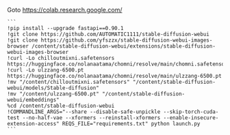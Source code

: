 Goto https://colab.research.google.com/
````
```
!pip install --upgrade fastapi==0.90.1
!git clone https://github.com/AUTOMATIC1111/stable-diffusion-webui
!git clone https://github.com/yfszzx/stable-diffusion-webui-images-browser /content/stable-diffusion-webui/extensions/stable-diffusion-webui-images-browser
!curl -Lo chilloutmixni.safetensors https://huggingface.co/nolanaatama/chomni/resolve/main/chomni.safetensors
!curl -Lo ulzzang-6500.pt https://huggingface.co/nolanaatama/chomni/resolve/main/ulzzang-6500.pt
!mv "/content/chilloutmixni.safetensors" "/content/stable-diffusion-webui/models/Stable-diffusion"
!mv "/content/ulzzang-6500.pt" "/content/stable-diffusion-webui/embeddings"
%cd /content/stable-diffusion-webui
!COMMANDLINE_ARGS="--share --disable-safe-unpickle --skip-torch-cuda-test --no-half-vae --xformers --reinstall-xformers --enable-insecure-extension-access" REQS_FILE="requirements.txt" python launch.py
```
````
